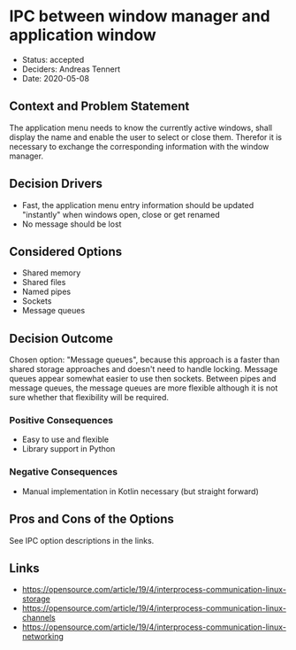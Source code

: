 # IPC between window manager and application window

* Status: accepted <!-- optional -->
* Deciders: Andreas Tennert <!-- optional -->
* Date: 2020-05-08 <!-- optional -->

## Context and Problem Statement

The application menu needs to know the currently active windows, shall display the name and enable the user to select or close them. Therefor it is necessary to exchange the corresponding information with the window manager.

## Decision Drivers <!-- optional -->

* Fast, the application menu entry information should be updated "instantly" when windows open, close or get renamed
* No message should be lost

## Considered Options

* Shared memory
* Shared files
* Named pipes
* Sockets
* Message queues

## Decision Outcome

Chosen option: "Message queues", because this approach is a faster than shared storage approaches and doesn't need to handle locking. Message queues appear somewhat easier to use then sockets. Between pipes and message queues, the message queues are more flexible although it is not sure whether that flexibility will be required.

### Positive Consequences <!-- optional -->

* Easy to use and flexible
* Library support in Python

### Negative Consequences <!-- optional -->

* Manual implementation in Kotlin necessary (but straight forward)

## Pros and Cons of the Options <!-- optional -->

See IPC option descriptions in the links.

## Links <!-- optional -->

* https://opensource.com/article/19/4/interprocess-communication-linux-storage
* https://opensource.com/article/19/4/interprocess-communication-linux-channels
* https://opensource.com/article/19/4/interprocess-communication-linux-networking